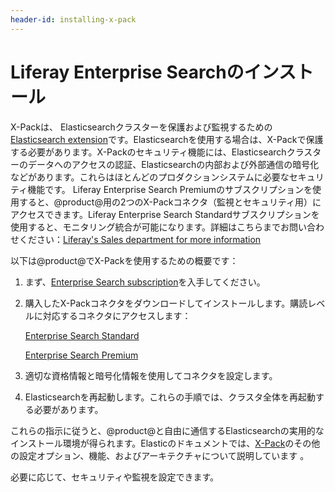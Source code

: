 ```yaml
---
header-id: installing-x-pack
---
```


# Liferay Enterprise Searchのインストール

X-Packは、 Elasticsearchクラスターを保護および監視するための[Elasticsearch extension](https://www.elastic.co/guide/en/elasticsearch/reference/6.5/setup-xpack.html)です。Elasticsearchを使用する場合は、X-Packで保護する必要があります。X-Packのセキュリティ機能には、Elasticsearchクラスターのデータへのアクセスの認証、Elasticsearchの内部および外部通信の暗号化などがあります。これらはほとんどのプロダクションシステムに必要なセキュリティ機能です。
Liferay Enterprise Search Premiumのサブスクリプションを使用すると、@product@用の2つのX-Packコネクタ（監視とセキュリティ用）にアクセスできます。Liferay Enterprise Search Standardサブスクリプションを使用すると、モニタリング統合が可能になります。詳細はこちらまでお問い合わせください：[Liferay's Sales department for more information](https://www.liferay.com/contact-us#contact-sales)

以下は@product@でX-Packを使用するための概要です：



1. まず、[Enterprise Search subscription](https://help.liferay.com/hc/en-us/articles/360014400932)を入手してください。



2. 購入したX-Packコネクタをダウンロードしてインストールします。購読レベルに対応するコネクタにアクセスします：



   [Enterprise Search Standard](https://customer.liferay.com/group/customer/downloads?_com_liferay_osb_customer_downloads_display_web_DownloadsDisplayPortlet_formDate=1543422323440&p_p_id=com_liferay_osb_customer_downloads_display_web_DownloadsDisplayPortlet&p_p_lifecycle=0&p_p_state=normal&p_p_mode=view&_com_liferay_osb_customer_downloads_display_web_DownloadsDisplayPortlet_product=enterpriseSearchStandard&_com_liferay_osb_customer_downloads_display_web_DownloadsDisplayPortlet_fileType=product)

   [Enterprise Search Premium](https://customer.liferay.com/group/customer/downloads?_com_liferay_osb_customer_downloads_display_web_DownloadsDisplayPortlet_formDate=1543422331595&p_p_id=com_liferay_osb_customer_downloads_display_web_DownloadsDisplayPortlet&p_p_lifecycle=0&p_p_state=normal&p_p_mode=view&_com_liferay_osb_customer_downloads_display_web_DownloadsDisplayPortlet_product=enterpriseSearchPremium&_com_liferay_osb_customer_downloads_display_web_DownloadsDisplayPortlet_fileType=product)

3. 適切な資格情報と暗号化情報を使用してコネクタを設定します。



4. Elasticsearchを再起動します。これらの手順では、クラスタ全体を再起動する必要があります。



これらの指示に従うと、@product@と自由に通信するElasticsearchの実用的なインストール環境が得られます。Elasticのドキュメントでは、[X-Pack](https://www.elastic.co/guide/en/elasticsearch/reference/6.5/configuring-security.html)のその他の設定オプション、機能、およびアーキテクチャについて説明しています 。



必要に応じて、セキュリティや監視を設定できます。
